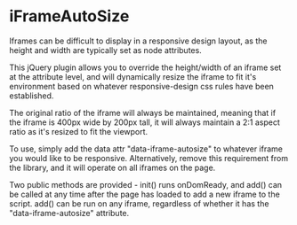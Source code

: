 iFrameAutoSize
==============

Iframes can be difficult to display in a responsive design layout, as the height and width are typically set as node attributes.

This jQuery plugin allows you to override the height/width of an iframe set at the attribute level, and will dynamically resize the iframe to fit it's environment based on whatever responsive-design css rules have been established. 

The original ratio of the iframe will always be maintained, meaning that if the iframe is 400px wide by 200px tall, it will always maintain a 2:1 aspect ratio as it's resized to fit the viewport. 

To use, simply add the data attr "data-iframe-autosize" to whatever iframe you would like to be responsive. Alternatively, remove this requirement from the library, and it will operate on all iframes on the page. 

Two public methods are provided - init() runs onDomReady, and add() can be called at any time after the page has loaded to add a new iframe to the script. add() can be run on any iframe, regardless of whether it has the "data-iframe-autosize" attribute. 
